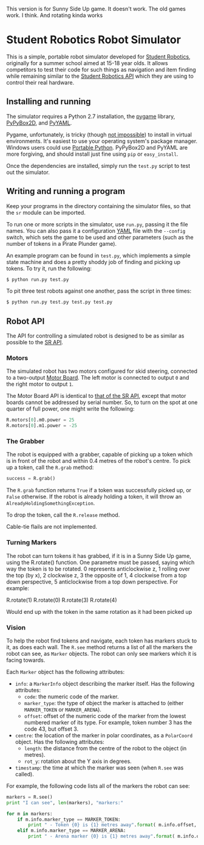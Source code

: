 
This version is for Sunny Side Up game. It doesn't work. The old games work. I think. And rotating kinda works

Student Robotics Robot Simulator
================================

This is a simple, portable robot simulator developed for [Student Robotics](https://studentrobotics.org), originally for a summer school aimed at 15-18 year olds. It allows competitors to test their code for such things as navigation and item finding while remaining similar to the [Student Robotics API][sr-api] which they are using to control their real hardware.

Installing and running
----------------------

The simulator requires a Python 2.7 installation, the [pygame](http://pygame.org/) library, [PyPyBox2D](https://pypi.python.org/pypi/pypybox2d/2.1-r331), and [PyYAML](https://pypi.python.org/pypi/PyYAML/).

Pygame, unfortunately, is tricky (though [not impossible](http://askubuntu.com/q/312767)) to install in virtual environments. It's easiest to use your operating system's package manager. Windows users could use [Portable Python](http://portablepython.com/). PyPyBox2D and PyYAML are more forgiving, and should install just fine using `pip` or `easy_install`.

Once the dependencies are installed, simply run the `test.py` script to test out the simulator.

Writing and running a program
-----------------------------

Keep your programs in the directory containing the simulator files, so that the `sr` module can be imported.

To run one or more scripts in the simulator, use `run.py`, passing it the file names. You can also pass it a configuration [YAML](http://yaml.org/) file with the `--config` switch, which sets the game to be used and other parameters (such as the number of tokens in a Pirate Plunder game).

An example program can be found in `test.py`, which implements a simple state machine and does a pretty shoddy job of finding and picking up tokens. To try it, run the following:

```bash
$ python run.py test.py
```

To pit three test robots against one another, pass the script in three times:

```bash
$ python run.py test.py test.py test.py
```

Robot API
---------

The API for controlling a simulated robot is designed to be as similar as possible to the [SR API][sr-api].

### Motors ###

The simulated robot has two motors configured for skid steering, connected to a two-output [Motor Board](https://studentrobotics.org/docs/kit/motor_board). The left motor is connected to output `0` and the right motor to output `1`.

The Motor Board API is identical to [that of the SR API](https://studentrobotics.org/docs/programming/sr/motors/), except that motor boards cannot be addressed by serial number. So, to turn on the spot at one quarter of full power, one might write the following:

```python
R.motors[0].m0.power = 25
R.motors[0].m1.power = -25
```

### The Grabber ###

The robot is equipped with a grabber, capable of picking up a token which is in front of the robot and within 0.4 metres of the robot's centre. To pick up a token, call the `R.grab` method:

```python
success = R.grab()
```

The `R.grab` function returns `True` if a token was successfully picked up, or `False` otherwise. If the robot is already holding a token, it will throw an `AlreadyHoldingSomethingException`.

To drop the token, call the `R.release` method.

Cable-tie flails are not implemented.

### Turning Markers ###

The robot can turn tokens it has grabbed, if it is in a Sunny Side Up game, using the R.rotate() function.
One parametre must be passed, saying which way the token is to be rotated. 0 represents anticlockwise z, 1 rolling over the top (by x), 2 clockwise z, 3 the opposite of 1, 4 clockwise from a top down perspective, 5 anticlockwise from a top down perspective.
For example:

R.rotate(1)
R.rotate(0)
R.rotate(3)
R.rotate(4)

Would end up with the token in the same rotation as it had been picked up

### Vision ###

To help the robot find tokens and navigate, each token has markers stuck to it, as does each wall. The `R.see` method returns a list of all the markers the robot can see, as `Marker` objects. The robot can only see markers which it is facing towards.

Each `Marker` object has the following attributes:

* `info`: a `MarkerInfo` object describing the marker itself. Has the following attributes:
  * `code`: the numeric code of the marker.
  * `marker_type`: the type of object the marker is attached to (either `MARKER_TOKEN` or `MARKER_ARENA`).
  * `offset`: offset of the numeric code of the marker from the lowest numbered marker of its type. For example, token number 3 has the code 43, but offset 3.
* `centre`: the location of the marker in polar coordinates, as a `PolarCoord` object. Has the following attributes:
  * `length`: the distance from the centre of the robot to the object (in metres).
  * `rot_y`: rotation about the Y axis in degrees.
* `timestamp`: the time at which the marker was seen (when `R.see` was called).

For example, the following code lists all of the markers the robot can see:

```python
markers = R.see()
print "I can see", len(markers), "markers:"

for m in markers:
    if m.info.marker_type == MARKER_TOKEN:
        print " - Token {0} is {1} metres away".format( m.info.offset, m.dist )
    elif m.info.marker_type == MARKER_ARENA:
        print " - Arena marker {0} is {1} metres away".format( m.info.offset, m.dist )
```

[sr-api]: https://studentrobotics.org/docs/programming/sr/

